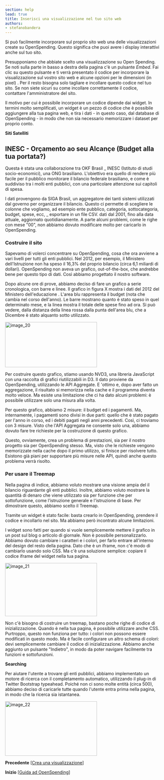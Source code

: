 ```yaml
---
section: help
lead: true
title: Inserisci una visualizzazione nel tuo sito web
authors:
- stefanobandera
---
```

Si può facilmente incorporare sul proprio sito web una delle visualizzazioni create su OpenSpending. Questo significa che puoi avere i display interattivi anche sul tuo sito.

Presupponiamo che abbiate scelto una visualizzazione su Open Spending. Se noti sulla parte in basso a destra della pagina c'è un pulsante *Embed*. Fai clic su questo pulsante e ti verrà presentato il codice per incorporare la visualizzazione sul vostro sito web e alcune opzioni per le dimensioni (in pixel) . Per il resto bisogna solo tagliare e incollare questo codice nel tuo sito. Se non siete sicuri su come incollare correttamente il codice, contattare l'amministratore del sito.

Il motivo per cui è possibile incorporare un codice dipende dai widget. In termini molto semplificati, un widget è un pezzo di codice che è possibile aggiungere alla tua pagina web, e tira i dati - in questo caso, dal database di OpenSpending - in modo che non sia necessario memorizzare i dataset per proprio conto.

**Siti Satelliti**

## INESC - Orçamento ao seu Alcançe (Budget alla tua portata?)

Questa è stata una collaborazione tra OKF Brasil _ INESC (Istituto di studi socio-economici), una ONG brasiliano. L'obiettivo era quello di rendere più facile per il pubblico monitorare il bilancio federale brasiliano, e come è suddiviso tra i molti enti pubblici, con una particolare attenzione sui capitoli di spesa.

I dati provengono da SIGA Brasil, un aggregatore dei tanti sistemi utilizzati dal governo per organizzare il bilancio. Questo ci permette di scegliere le colonne che vogliamo, ad esempio ente pubblico, categoria, sottocategoria, budget, spese, ecc, _ esportare in un file CSV. dati dal 2001, fino alla data attuale, aggiornato quotidianamente. A parte alcuni problemi, come le righe con mese "00", non abbiamo dovuto modificare molto per caricarlo in OpenSpending.

### Costruire il sito

Sapevamo di volerci concentrare su OpenSpending, cosa che ora avviene a vari livelli per tutti gli enti pubblici. Nel 2012, per esempio, il Ministero dell'Istruzione non ha speso il 16,3% del proprio bilancio (circa 6,1 miliardi di dollari). OpenSpending non aveva un grafico, out-of-the-box, che andrebbe bene per questo tipo di dati. Così abbiamo progettato il nostro software.

Dopo alcune ore di prove, abbiamo deciso di fare un grafico a serie cronologica, con barre e linee. Il grafico in figura X mostra i dati del 2012 del Ministero dell'educazione . L'area blu rappresenta il budget (nota che cambia nel corso dell'anno). Le barre mostrano quanto è stato speso in quel determinato mese, e la linea mostra il totale delle spese fino ad ora. Si può vedere, dalla distanza della linea rossa dalla punta dell'area blu, che a Dicembre è stato alquanto sotto utilizzato.

<img class="alignnone size-medium wp-image-1590" src="http://community.openspending.org/files/2013/10/image_20-300x147.png" alt="image_20" width="300" height="147" />

Per costruire questo grafico, stiamo usando NVD3, una libreria JavaScript con una raccolta di grafici riutilizzabili in D3. Il dato proviene da OpenSpending, utilizzando le API Aggregate. E 'ottimo e, dopo aver fatto un aggregazione, il risultato si memorizza nella cache e il programma diventa molto veloce. Ma esiste una limitazione che ci ha dato alcuni problemi: è possibile utilizzare solo una misura alla volta.

Per questo grafico, abbiamo 2 misure: il budget ed i pagamenti. Ma, internamente, i pagamenti sono divisi in due parti: quello che è stato pagato per l'anno in corso, ed i debiti pagati negli anni precedenti. Così, ci troviamo con 3 misure. Visto che l'API Aggregata ne consente solo una, abbiamo dovuto fare tre richieste per la costruzione di questo grafico.

Questo, ovviamente, crea un problema di prestazioni, sia per il nostro progetto sia per OpenSpending stesso. Ma, visto che le richieste vengono memorizzate nella cache dopo il primo utilizzo, si finisce per risolvere tutto. Esistono già piani per supportare più misure nelle API, quindi anche questo problema verrà risolto.

### Per usare il Treemap

Nella pagina di indice, abbiamo voluto mostrare una visione ampia del il bilancio riguardante gli enti pubblici. Inoltre, abbiamo voluto mostrare la quantità di denaro che viene utilizzato sia per funzione che per sottofunzione, come l’istruzione generale e l'istruzione di base. Per dimostrare questo, abbiamo scelto il Treemap.

Tramite un widget è stato facile: basta crearlo in OpenSpending, prendere il codice e incollarlo nel sito. Ma abbiamo però incontrato alcune limitazioni.

I widget sono fatti per quando si vuole semplicemente mettere il grafico in un post sul blog o articolo di giornale. Non è possibile personalizzarlo. Abbiamo dovuto cambiare i caratteri e i colori, per farlo entrare all'interno del design del resto della pagina. Dato che è un iframe, non c'è modo di cambiarlo usando solo CSS. Ma c'è una soluzione semplice: copiare il codice iframe del widget nella tua pagina.

<img class="alignnone size-medium wp-image-1591" src="http://community.openspending.org/files/2013/10/image_21-300x173.png" alt="image_21" width="300" height="173" />

Non c'è bisogno di costruire un treemap, bastano poche righe di codice di inizializzazione. Quando è nella tua pagina, è possibile utilizzare anche CSS. Purtroppo, questo non funziona per tutto: i colori non possono essere modificati in questo modo. Ma è facile configurare un altro schema di colori: devi semplicemente cambiare il codice di inizializzazione. Abbiamo anche aggiunto un pulsante "Indietro", in modo da poter navigare facilmente tra funzioni e sottofunzioni.

**Searching**

Per aiutare l'utente a trovare gli enti pubblici, abbiamo implementato un motore di ricerca con il completamento automatico, utilizzando il plug-in di Twitter Bootstrap typeahead. Poiché non ci sono molte entità (circa 500), abbiamo deciso di caricarle tutte quando l'utente entra prima nella pagina, in modo che la ricerca sia istantanea.

<img class="alignnone size-medium wp-image-1592" src="http://community.openspending.org/files/2013/10/image_22-300x177.png" alt="image_22" width="300" height="177" />

**Precedente** [<a href="../crea-una-visualizzazione/">Crea una visualizzazione</a>]

**Inizio** [<a href="{{site.baseurl}}/help/guide/it/">Guida ad OpenSpending</a>]

